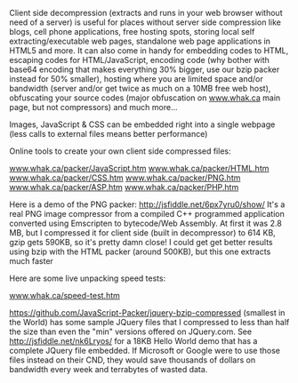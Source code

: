 Client side decompression (extracts and runs in your web browser without need of a server) is useful for places without server side compression like blogs, cell phone applications, free hosting spots, storing local self extracting/executable web pages, standalone web page applications in HTML5 and more. It can also come in handy for embedding codes to HTML, escaping codes for HTML/JavaScript, encoding code (why bother with base64 encoding that makes everything 30% bigger, use our bzip packer instead for 50% smaller), hosting where you are limited space and/or bandwidth (server and/or get twice as much on a 10MB free web host), obfuscating your source codes (major obfuscation on www.whak.ca main page, but not compressors) and much more...

Images, JavaScript & CSS can be embedded right into a single webpage (less calls to external files means better performance)

Online tools to create your own client side compressed files:

www.whak.ca/packer/JavaScript.htm
www.whak.ca/packer/HTML.htm
www.whak.ca/packer/CSS.htm
www.whak.ca/packer/PNG.htm
www.whak.ca/packer/ASP.htm
www.whak.ca/packer/PHP.htm

Here is a demo of the PNG packer: http://jsfiddle.net/6px7yru0/show/ It's a real PNG image compressor from a compiled C++ programmed application converted using Emscripten to bytecode/Web Assembly. At first it was 2.8 MB, but I compressed it for client side (built in decompressor) to 614 KB, gzip gets 590KB, so it's pretty damn close! I could get get better results using bzip with the HTML packer (around 500KB), but this one extracts much faster

Here are some live unpacking speed tests:

www.whak.ca/speed-test.htm

https://github.com/JavaScript-Packer/jquery-bzip-compressed (smallest in the World) has some sample JQuery files that I compressed to less than half the size than even the "min" versions offered on JQuery.com. See http://jsfiddle.net/nk6Lryos/ for a 18KB Hello World demo that has a complete JQuery file embedded. If Microsoft or Google were to use those files instead on their CND, they would save thousands of dollars on bandwidth every week and terrabytes of wasted data.
